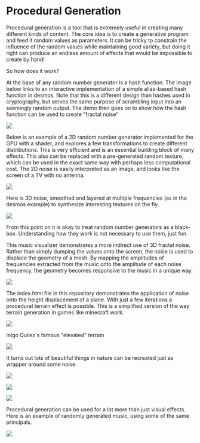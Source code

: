 # Procedural Generation

Procedural generation is a tool that is extremely useful in creating many different kinds of content. The core idea is to create a generative program and feed it random values as parameters. It can be tricky to constrain the influence of the random values while maintaining good variety, but doing it right can produce an endless amount of effects that would be impossible to create by hand!

So how does it work?

At the base of any random number generator is a hash function. The image below links to an interactive implementation of a simple alias-based hash function in desmos. Note that this is a different design than hashes used in cryptography, but serves the same purpose of scrambling input into an seemingly random output. The demo then goes on to show how the hash function can be used to create "fractal noise"

[<img src="https://i.imgur.com/lUngSk2.png">](https://www.desmos.com/calculator/dj2j2slyhl)

Below is an example of a 2D random number generator implemented for the GPU with a shader, and explores a few transformations to create different distributions. This is very efficient and is an essential building block of many effects. This also can be replaced with a pre-generated random texture, which can be used in the exact same way with perhaps less computational cost. The 2D noise is easily interpreted as an image, and looks like the screen of a TV with no antenna. 

[<img src="https://i.imgur.com/bp29iKE.png">](https://www.shadertoy.com/view/4ssXRX)

Here is 3D noise, smoothed and layered at multiple frequencies (as in the desmos example) to synthesize interesting textures on the fly.

[<img src="https://i.imgur.com/QsAZJm6.png">](https://www.shadertoy.com/view/4sc3z2)

From this point on it is okay to treat random number generators as a black-box. Understanding how they work is not necessary to use them, just fun.

This music visualizer demonstrates a more indirect use of 3D fractal noise. Rather than simply dumping the values onto the screen, the noise is used to displace the geometry of a mesh. By mapping the amplitudes of frequencies extracted from the music onto the amplitude of each noise frequency, the geometry becomes responsive to the music in a unique way.

[<img src="https://i.imgur.com/4SfbKfT.png">](http://uwc.graphics/FBM-Triangle-Shredder3.html)

The index.html file in this repository demonstrates the application of noise onto the height displacement of a plane. With just a few iterations a procedural terrain effect is possible. This is a simplified version of the way terrain generation in games like minecraft work.

[<img src="https://i.imgur.com/riIxqXm.png">](https://computer-graphics-and-pretty-pictures.github.io/Procedural-Generation/)

Inigo Quilez's famous "elevated" terrain

[<img src="https://i.imgur.com/WLs7YJF.png">](https://www.shadertoy.com/view/MdX3Rr)

It turns out lots of beautiful things in nature can be recreated just as wrapper around some noise.

[<img src="https://i.imgur.com/vOdFhw7.png">](https://www.shadertoy.com/view/ll2SWd)

[<img src="https://i.imgur.com/YCfoKPP.png">](https://www.shadertoy.com/view/Ms2SD1)

[<img src="https://i.imgur.com/KPtdqhl.png">](https://www.shadertoy.com/view/MsVXWW)

Procedural generation can be used for a lot more than just visual effects. Here is an example of randomly generated music, using some of the same principals.

[<img src="https://i.imgur.com/dE6FAjs.png">](https://www.shadertoy.com/view/ldXBzH)
